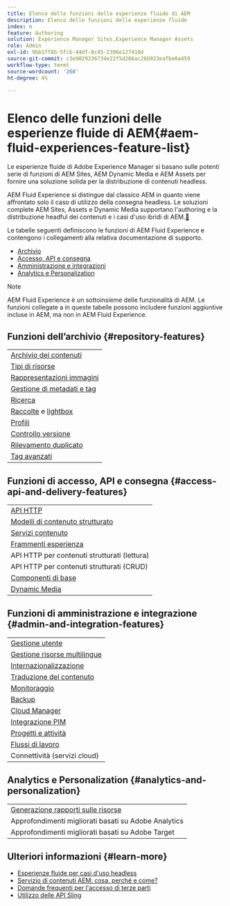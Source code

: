 ```yaml
---
title: Elenco delle funzioni delle esperienze fluide di AEM
description: Elenco delle funzioni delle esperienze fluide
index: n
feature: Authoring
solution: Experience Manager Sites,Experience Manager Assets
role: Admin
exl-id: 9bb1ff8b-5fcb-44df-8c45-2306e127410d
source-git-commit: c3e9029236734e22f5d266ac26b923eafbe0a459
workflow-type: tm+mt
source-wordcount: '268'
ht-degree: 4%

---
```


# Elenco delle funzioni delle esperienze fluide di AEM{#aem-fluid-experiences-feature-list}

Le esperienze fluide di Adobe Experience Manager si basano sulle potenti serie di funzioni di AEM Sites, AEM Dynamic Media e AEM Assets per fornire una soluzione solida per la distribuzione di contenuti headless.

AEM Fluid Experience si distingue dal classico AEM in quanto viene affrontato solo il caso di utilizzo della consegna headless. Le soluzioni complete AEM Sites, Assets e Dynamic Media supportano l&#39;authoring e la distribuzione headful dei contenuti e i casi d&#39;uso ibridi di AEM.[&#128279;](https://experienceleague.adobe.com/docs/experience-manager-65-lts/user-guide/home.html)

Le tabelle seguenti definiscono le funzioni di AEM Fluid Experience e contengono i collegamenti alla relativa documentazione di supporto.

* [Archivio](#repository-features)
* [Accesso, API e consegna](#access-api-and-delivery-features)
* [Amministrazione e integrazioni](#admin-and-integration-features)
* [Analytics e Personalization](#analytics-and-personalization)

>[!NOTE]
>
>AEM Fluid Experience è un sottoinsieme delle funzionalità di AEM. Le funzioni collegate a in queste tabelle possono includere funzioni aggiuntive incluse in AEM, ma non in AEM Fluid Experience.

## Funzioni dell’archivio {#repository-features}

|  |
|---|
| [Archivio dei contenuti](/help/assets/manage-assets.md) |
| [Tipi di risorse](/help/assets/assets-formats.md) |
| [Rappresentazioni immagini](/help/assets/image-presets.md) |
| [Gestione di metadati e tag](/help/assets/metadata.md) |
| [Ricerca](/help/assets/manage-assets.md) |
| [Raccolte](/help/assets/manage-assets.md) e [lightbox](/help/assets/light-box.md) |
| [Profili](/help/assets/processing-profiles.md) |
| [Controllo versione](/help/assets/manage-assets.md) |
| [Rilevamento duplicato](/help/assets/duplicate-detection.md) |
| [Tag avanzati](/help/assets/enhanced-smart-tags.md) |

## Funzioni di accesso, API e consegna {#access-api-and-delivery-features}

|  |
|---|
| [API HTTP](/help/assets/mac-api-assets.md) |
| [Modelli di contenuto strutturato](/help/assets/content-fragments/content-fragments.md) |
| [Servizi contenuto](https://experienceleague.adobe.com/docs/experience-manager-learn/getting-started-with-aem-headless/overview.html?lang=it) |
| [Frammenti esperienza](/help/sites-authoring/experience-fragments.md) |
| API HTTP per contenuti strutturati (lettura) |
| API HTTP per contenuti strutturati (CRUD) |
| [Componenti di base](https://experienceleague.adobe.com/docs/experience-manager-core-components/using/introduction.html?lang=it) |
| [Dynamic Media](/help/assets/dynamic-media.md) |

## Funzioni di amministrazione e integrazione {#admin-and-integration-features}

|  |
|---|
| [Gestione utente](/help/sites-administering/user-group-ac-admin.md) |
| [Gestione risorse multilingue](/help/assets/multilingual-assets.md) |
| [Internazionalizzazione](/help/sites-developing/i18n.md) |
| [Traduzione del contenuto](/help/sites-administering/translation.md) |
| [Monitoraggio](/help/sites-deploying/monitoring-and-maintaining.md) |
| [Backup](/help/sites-administering/backup-and-restore.md) |
| [Cloud Manager](https://experienceleague.adobe.com/docs/experience-manager-cloud-manager/content/introduction.html?lang=it) |
| [Integrazione PIM](/help/sites-authoring/managing-product-information.md) |
| [Progetti e attività](/help/sites-authoring/projects.md) |
| [Flussi di lavoro](/help/sites-administering/workflows-starting.md) |
| Connettività (servizi cloud) |

## Analytics e Personalization {#analytics-and-personalization}

|  |
|---|
| [Generazione rapporti sulle risorse](/help/assets/asset-reports.md) |
| Approfondimenti migliorati basati su Adobe Analytics |
| Approfondimenti migliorati basati su Adobe Target |

## Ulteriori informazioni {#learn-more}

* [Esperienze fluide per casi d&#39;uso headless](https://experienceleague.adobe.com/docs/experience-manager-gems-events/gems/gems2017/aem-headless-usecases.html)
* [Servizio di contenuti AEM: cosa, perché e come?](https://experienceleague.adobe.com/docs/experience-manager-learn/getting-started-with-aem-headless/content-services/overview.html)
* [Domande frequenti per l&#39;accesso di terze parti](https://experienceleague.adobe.com/docs/experience-manager-learn/getting-started-with-aem-headless/content-services/chapter-7.html)
* [Utilizzo delle API Sling](https://experienceleague.adobe.com/docs/experience-manager-learn/getting-started-wknd-tutorial-develop/project-archetype/component-basics.html#sling-models)
